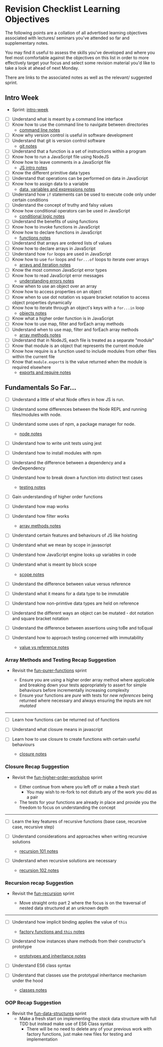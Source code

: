 # Revision Checklist Learning Objectives

The following points are a collation of all advertised learning objectives associated with lectures/ seminars you've attended so far and supplementary notes.

You may find it useful to assess the skills you've developed and where you feel most comfortable against the objectives on this list in order to more effectively target your focus and select some revision material you'd like to take a look at ahead of next Monday.

There are links to the associated notes as well as the relevant/ suggested sprint.

## Intro Week

- Sprint: [intro-week](https://github.com/northcoders/intro-week)

- [ ] Understand what is meant by a command line interface
- [ ] Know how to use the command line to navigate between directories
  - [command line notes](https://notes.northcoders.com/courses/js-intro-week/command-line)
- [ ] Know why version control is useful in software development
- [ ] Understand that git is version control software
  - [git notes](https://notes.northcoders.com/courses/js-intro-week/git)
- [ ] Understand that a function is a set of instructions within a program
- [ ] Know how to run a JavaScript file using NodeJS
- [ ] Know how to leave comments in a JavaScript file
  - [JS intro notes](https://notes.northcoders.com/courses/js-intro-week/js-intro)
- [ ] Know the different primitive data types
- [ ] Understand that operations can be performed on data in JavaScript
- [ ] Know how to assign data to a variable
  - [data, variables and expressions notes](https://notes.northcoders.com/courses/js-intro-week/data-variables-and-expressions)
- [ ] Understand how `if` statements can be used to execute code only under certain conditions
- [ ] Understand the concept of truthy and falsy values
- [ ] Know how conditional operators can be used in JavaScript
  - [conditional logic notes](https://notes.northcoders.com/courses/js-intro-week/logic)
- [ ] Understand the benefits of using functions
- [ ] Know how to invoke functions in JavaScript
- [ ] Know how to declare functions in JavaScript
  - [functions notes](https://notes.northcoders.com/courses/js-intro-week/functions-and-execution-context)
- [ ] Understand that arrays are ordered lists of values
- [ ] Know how to declare arrays in JavaScript
- [ ] Understand how `for` loops are used in JavaScript
- [ ] Know how to use `for` loops and `for...of` loops to iterate over arrays
  - [arrays and iteration notes](https://notes.northcoders.com/courses/js-intro-week/arrays-and-iteration)
- [ ] Know the most common JavaScript error types
- [ ] Know how to read JavaScript error messages
  - [understanding errors notes](https://notes.northcoders.com/courses/js-intro-week/understanding-errors)
- [ ] Know when to use an object over an array
- [ ] Know how to access properties on an object
- [ ] Know when to use dot notation vs square bracket notation to access object properties dynamically
- [ ] Know how to iterate through an object's keys with a `for...in` loop
  - [objects notes](https://notes.northcoders.com/courses/js-intro-week/objects)
- [ ] Know what a higher order function is in JavaScript
- [ ] Know how to use map, filter and forEach array methods
- [ ] Understand when to use map, filter and forEach array methods
  - [array methods notes](https://notes.northcoders.com/courses/js-intro-week/using-array-methods)
- [ ] Understand that in NodeJS, each file is treated as a separate "module"
- [ ] Know that module is an object that represents the current module
- [ ] Know how require is a function used to include modules from other files within the current file
- [ ] Know that `module.export`s is the value returned when the module is required elsewhere
  - [exports and require notes](https://notes.northcoders.com/courses/js-intro-week/exports-and-require)

## Fundamentals So Far...

- [ ] Understand a little of what Node offers in how JS is run.
- [ ] Understand some differences between the Node REPL and running files/modules with node.
- [ ] Understand some uses of npm, a package manager for node.
  - [node notes](https://notes.northcoders.com/courses/js-fundamentals/node)
- [ ] Understand how to write unit tests using jest
- [ ] Understand how to install modules with npm
- [ ] Understand the difference between a dependency and a devDependency
- [ ] Understand how to break down a function into distinct test cases
  - [testing notes](https://notes.northcoders.com/courses/js-fundamentals/testing)
- [ ] Gain understanding of higher order functions
- [ ] Understand how map works
- [ ] Understand how filter works
  - [array methods notes](https://notes.northcoders.com/courses/js-fundamentals/array-methods-101)
- [ ] Understand certain features and behaviours of JS like hoisting
- [ ] Understand what we mean by scope in javascript
- [ ] Understand how JavaScript engine looks up variables in code
- [ ] Understand what is meant by block scope
  - [scope notes](https://notes.northcoders.com/courses/js-fundamentals/scope)
- [ ] Understand the difference between value versus reference
- [ ] Understand what it means for a data type to be immutable
- [ ] Understand how non-primtive data types are held on reference
- [ ] Understand the different ways an object can be mutated - dot notation and square bracket notation
- [ ] Understand the difference between assertions using toBe and toEqual
- [ ] Understand how to approach testing concerned with immutability

  - [value vs reference notes](https://notes.northcoders.com/courses/js-fundamentals/value-vs-reference)

### Array Methods and Testing Recap Suggestion

- Revisit the [fun-purer-functions](https://github.com/northcoders/fun-purer-functions) sprint

  - Ensure you are using a higher order array method where applicable and breaking down your tests appropriately to assert for simple behaviours before incrementally increasing complexity
  - Ensure your functions are _pure_ with tests for _new references_ being returned where necessary and always ensuring the inputs are not _mutated_

---

- [ ] Learn how functions can be returned out of functions
- [ ] Understand what closure means in javascript
- [ ] Learn how to use closure to create functions with certain useful behaviours

  - [closure notes](https://notes.northcoders.com/courses/js-fundamentals/closure)

### Closure Recap Suggestion

- Revisit the [fun-higher-order-workshop](https://github.com/northcoders/fun-higher-order-workshop) sprint

  - Either continue from where you left off or make a fresh start
    - You may wish to re-fork to not disturb any of the work you did as a pair
  - The tests for your functions are already in place and provide you the freedom to focus on understanding the concept

---

- [ ] Learn the key features of recursive functions (base case, recursive case, recursive step)
- [ ] Understand considerations and approaches when writing recursive solutions
  - [recursion 101 notes](https://notes.northcoders.com/courses/js-fundamentals/recursion-101)
- [ ] Understand when recursive solutions are necessary

  - [recursion 102 notes](https://notes.northcoders.com/courses/js-fundamentals/recursion-102)

### Recursion recap Suggestion

- Revisit the [fun-recursion](https://github.com/northcoders/fun-recursion) sprint

  - Move straight onto part 2 where the focus is on the traversal of nested data structured at an unknown depth

---

- [ ] Understand how implicit binding applies the value of `this`
  - [factory functions and `this` notes](https://notes.northcoders.com/courses/js-fundamentals/Factory-Functions)
- [ ] Understand how instances share methods from their constructor's prototype
  - [prototypes and inheritance notes](https://notes.northcoders.com/courses/js-fundamentals/Prototypes-and-Inheritance)
- [ ] Understand ES6 class syntax
- [ ] Understand that classes use the prototypal inheritance mechanism under the hood

  - [classes notes](https://notes.northcoders.com/courses/js-fundamentals/Constructors-and-Classes)

### OOP Recap Suggestion

- Revisit the [fun-data-structures](https://github.com/northcoders/fun-data-structures) sprint
  - Make a fresh start on implementing the _stack_ data structure with full TDD but instead make use of ES6 Class syntax
    - There will be no need to delete any of your previous work with factory functions, just make new files for testing and implementation
